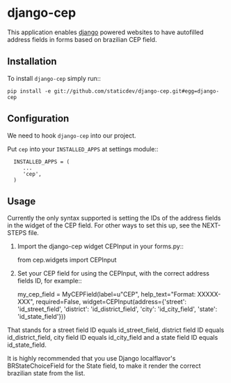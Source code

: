 django-cep
===============
This application enables [django](https://www.djangoproject.com/) powered websites to have autofilled address fields in forms based on brazilian CEP field.

Installation
------------
To install ``django-cep`` simply run::

    pip install -e git://github.com/staticdev/django-cep.git#egg=django-cep

Configuration
-------------

We need to hook ``django-cep`` into our project.

Put ``cep`` into your ``INSTALLED_APPS`` at settings module::

      INSTALLED_APPS = (
         ...
         'cep',
      )

Usage
-----
Currently the only syntax supported is setting the IDs of the address fields in the widget of the CEP field. For other ways to set this up, see the NEXT-STEPS file.

1. Import the django-cep widget CEPInput in your forms.py::

      from cep.widgets import CEPInput

2. Set your CEP field for using the CEPInput, with the correct address fields ID, for example::

      my_cep_field = MyCEPField(label=u"CEP", help_text="Format: XXXXX-XXX", required=False, 
                               widget=CEPInput(address={'street': 'id_street_field', 'district': 'id_district_field', 'city': 'id_city_field', 'state': 'id_state_field'}))

 That stands for a street field ID equals id_street_field, district field ID equals id_district_field, city field ID equals id_city_field and a state field ID equals id_state_field. 

 It is highly recommended that you use Django localflavor's BRStateChoiceField for the State field, to make it render the correct brazilian state from the list.
